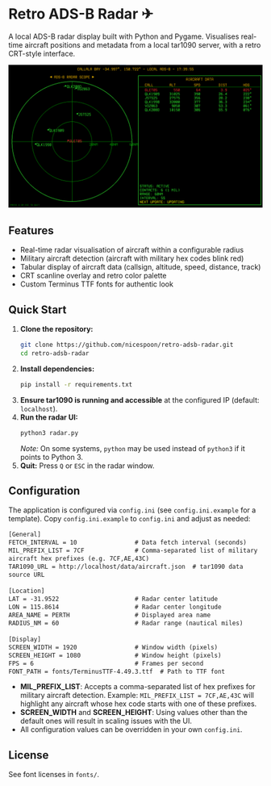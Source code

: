 # Retro ADS-B Radar ✈

A local ADS-B radar display built with Python and Pygame. Visualises real-time aircraft positions and metadata from a local tar1090 server, with a retro CRT-style interface.

![Retro ADS-B Radar Screenshot](screenshot.png)

## Features
- Real-time radar visualisation of aircraft within a configurable radius
- Military aircraft detection (aircraft with military hex codes blink red)
- Tabular display of aircraft data (callsign, altitude, speed, distance, track)
- CRT scanline overlay and retro color palette
- Custom Terminus TTF fonts for authentic look

## Quick Start

1. **Clone the repository:**
   ```bash
   git clone https://github.com/nicespoon/retro-adsb-radar.git
   cd retro-adsb-radar
   ```
2. **Install dependencies:**
   ```bash
   pip install -r requirements.txt
   ```
3. **Ensure tar1090 is running and accessible** at the configured IP (default: `localhost`).
4. **Run the radar UI:**
   ```bash
   python3 radar.py
   ```
   *Note:* On some systems, `python` may be used instead of `python3` if it points to Python 3.
5. **Quit:** Press `Q` or `ESC` in the radar window.

## Configuration
The application is configured via `config.ini` (see `config.ini.example` for a template). Copy `config.ini.example` to `config.ini` and adjust as needed:

```
[General]
FETCH_INTERVAL = 10                # Data fetch interval (seconds)
MIL_PREFIX_LIST = 7CF              # Comma-separated list of military aircraft hex prefixes (e.g. 7CF,AE,43C)
TAR1090_URL = http://localhost/data/aircraft.json  # tar1090 data source URL

[Location]
LAT = -31.9522                     # Radar center latitude
LON = 115.8614                     # Radar center longitude
AREA_NAME = PERTH                  # Displayed area name
RADIUS_NM = 60                     # Radar range (nautical miles)

[Display]
SCREEN_WIDTH = 1920                # Window width (pixels)
SCREEN_HEIGHT = 1080               # Window height (pixels)
FPS = 6                            # Frames per second
FONT_PATH = fonts/TerminusTTF-4.49.3.ttf  # Path to TTF font
```

- **MIL_PREFIX_LIST**: Accepts a comma-separated list of hex prefixes for military aircraft detection. Example: `MIL_PREFIX_LIST = 7CF,AE,43C` will highlight any aircraft whose hex code starts with one of these prefixes.
- **SCREEN_WIDTH** and **SCREEN_HEIGHT**: Using values other than the default ones will result in scaling issues with the UI.
- All configuration values can be overridden in your own `config.ini`.


## License
See font licenses in `fonts/`.